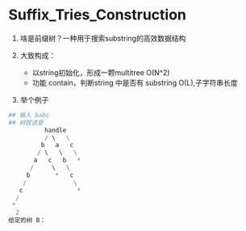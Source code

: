 # Suffix_Tries_Construction
1. 啥是前缀树？一种用于搜索substring的高效数据结构
2. 大致构成：
    * 以string初始化，形成一颗multitree O(N^2)
    * 功能 contain，判断string 中是否有 substring O(L),子字符串长度

3. 举个例子
```py
## 输入 babc
## 树就该是
          handle
          / \   \
         b   a   c
        / \   \   \
       a   c   b   *
      /     \   \
     b       *   c
    /             \
   c               *
  /
 * 
  2
给定的树 B：

```
